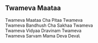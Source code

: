 ## Twameva Maataa


Twameva Maataa Cha Pitaa Twameva  
Twameva Bandhush Cha Sakhaa Twameva  
Twameva Vidyaa Dravinam Twameva  
Twameva Sarvam Mama Deva Deva\

